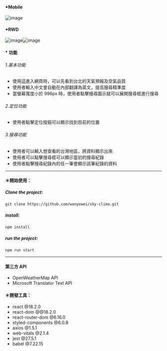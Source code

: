 #### \*Mobile

![image](https://github.com/wanyewei/sky-clima/assets/122330163/b8191344-a947-4058-96c4-83a993ef0718)

#### \*RWD

![image](https://github.com/wanyewei/sky-clima/assets/122330163/b3fd1c64-dae7-4042-88e2-031e966f235a)![image](https://github.com/wanyewei/sky-clima/assets/122330163/994b4efa-09a9-41a3-8db0-7092e78127fd)

#### \* 功能

###### 1.基本功能

- 使用這進入網頁時，可以先看到台北的天氣預報及空氣品質
- 使用者輸入中文會自動在內部翻譯為英文，提高搜尋精準度
- 當螢幕寬度小於 996px 時，使用者點擊搜尋圖示就可以展開搜尋框進行搜尋

###### 2.定位功能

- 使用者點擊定位按鈕可以顯示找到目前的位置

###### 3.搜尋功能

- 使用者可以輸入想查看的台灣地區，將資料顯示出來
- 使用者可以點擊搜尋框可以顯示當初的搜尋紀錄
- 使用者點擊搜尋紀錄內的任一筆會顯示該筆紀錄的資料

---

#### ＊開始使用：

##### Clone the project:

    git clone https://github.com/wanyewei/sky-clima.git

##### install:

    npm install

##### run the project:

    npm run start

---

#### 第三方 API

- OpenWeatherMap API
- Microsoft Translator Text API

#### ＊開發工具：

- react @18.2.0
- react-dom @@18.2.0
- react-router-dom @6.16.0
- styled-components @6.0.8
- axios @1.5.1
- web-vitals @2.1.4
- jest @27.5.1
- babel @7.22.15
